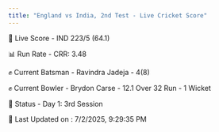 ```yaml
---
title: "England vs India, 2nd Test - Live Cricket Score"
---
```


🔴 Live Score - IND 223/5 (64.1)  

📊 Run Rate - CRR: 3.48  

✊ Current Batsman - Ravindra Jadeja - 4(8)  

✊ Current Bowler - Brydon Carse - 12.1 Over 32 Run - 1 Wicket  

📑 Status - Day 1: 3rd Session

📝 Last Updated on : 7/2/2025, 9:29:35 PM  

